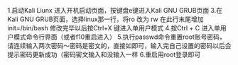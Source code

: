 1.启动Kali Liunx 进入开机启动页面，按键盘e键进入Kali GNU GRUB页面
3.在Kali GNU GRUB页面，选择linux那一行，将ro 改为 rw 在此行末尾增加 init=/bin/bash 修改完毕以后按Ctrl+X 键进入单用户模式
 4.按Ctrl + C 进入单用户模式命令行界面（或者f10重启进入）
 5.执行passwd命令重置root账号密码，请连续输入两次密码～密码是密文的，直接如即可，输入完自己设置的密码以后会提示密码更新成功（密码密文输入和没输入一样
6.重启用root登录即可